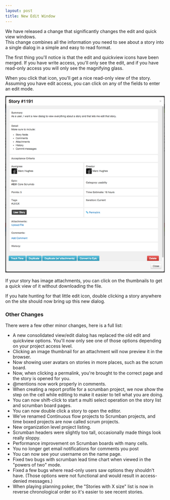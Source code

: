 ```yaml
---
layout: post
title: New Edit Window
---
```


We have released a change that significantly changes the edit and quick view windows.  
This change combines all the information you need to see
about a story into a single dialog in a simple and easy to read format.

The first thing you'll notice is that the edit <i class="icon-edit"></i> 
and quickview <i class="icon-search"></i>
icons have been merged.  If you have write access, you'll only see the edit, and if you have read-only access
you will only see the magnifying glass.

When you click that icon, you'll get a nice read-only view of the story.  Assuming you have edit access, you
can click on any of the fields to enter an edit mode.

![Edit Dialog](/images/blog/editdialog.png)

If your story has image attachments, you can click on the thumbnails to get a quick 
view of it without downloading the file.

If you hate hunting for that little edit icon, double clicking a story anywhere on the site 
should now bring up this new dialog.

### Other Changes

There were a few other minor changes, here is a full list:

<ul>
    <li>A new consolidated view/edit dialog has replaced the old edit <i class="icon-edit"></i> and quickview <i class="icon-search"></i> options.  You'll now only see one of those
        options  depending on your project access level.
    </li>
    <li>
        Clicking an image thumbnail for an attachment will now preview it in the browser.
    </li>
    <li>
        Now showing user avatars on stories in more places, such as the scrum board.
    </li>
    <li>
        Now, when clicking a permalink, you're brought to the correct page and the story is opened for you.
    </li>
    <li>
        @mentions now work properly in comments.
    </li>
    <li>
        When creating a report profile for a scrumban project, we now show the step on the cell while editing to make it easier
        to tell what you are doing.
    </li>
    <li>
        You can now shift-click to start a multi select operation on the story list and scrumban board pages.
    </li>
    <li>
        You can now double click a story to open the editor.
    </li>
    <li>
        We've renamed Continuous flow projects to Scrumban projects, and time boxed projects are now called scrum projects.
    </li>
    <li>
        New organization level project listing.
    </li>
    <li>
        Scrumban headers were slightly too tall, occasionally made things look really sloppy.
    </li>
    <li>
        Performance improvement on Scrumban boards with many cells.
    </li>
    <li>
        You no longer get email notifications for comments you post
    </li>
    <li>
        You can now see your username on the name page.
    </li>
    <li>
        Fixed two bugs with scrumban lead time chart when viewed in the "powers of two" mode.
    </li>
    <li>
        Fixed a few bugs where read-only users saw options they shouldn't have.  (Those options were not functional and would result in access-denied messages.)
    </li>
    <li>
        When playing planning poker, the "Stories with X size" list is now in reverse chronological order so it's easier
        to see recent stories.
    </li>

</ul>